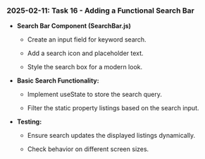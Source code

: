 ### 2025-02-11: Task 16 - Adding a Functional Search Bar

* **Search Bar Component (SearchBar.js)**

    * Create an input field for keyword search.

    * Add a search icon and placeholder text.

    * Style the search box for a modern look.

* **Basic Search Functionality:**

    * Implement useState to store the search query.

    * Filter the static property listings based on the search input.

* **Testing:**

    * Ensure search updates the displayed listings dynamically.

    * Check behavior on different screen sizes.